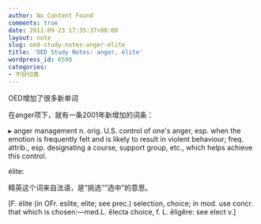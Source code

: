 ```yaml
---
author: No Content Found
comments: true
date: 2011-09-23 17:35:37+00:00
layout: note
slug: oed-study-notes-anger-elite
title: 'OED Study Notes: anger, élite'
wordpress_id: 6590
categories:
- 不好归类
---
```


OED增加了很多新单词





在anger项下，就有一条2001年新增加的词条：





▸ anger management n. orig. U.S. control of one's anger, esp. when the emotion is frequently felt and is likely to result in violent behaviour; freq. attrib., esp. designating a course, support group, etc., which helps achieve this control.





élite:





精英这个词来自法语，是“挑选”“选中”的意思。





[F. élite (in OFr. eslite, elite; see prec.) selection, choice; in mod. use concr. that which is chosen:—med.L. ēlecta choice, f. L. ēligĕre: see elect v.]
